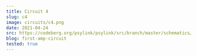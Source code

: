 ```yaml
---
title: Circuit 4
slug: c4
image: circuits/c4.png
date: 2021-04-24
src: https://codeberg.org/psylink/psylink/src/branch/master/schematics/circuit4.sch
blog: first-amp-circuit
tested: true
---
```

